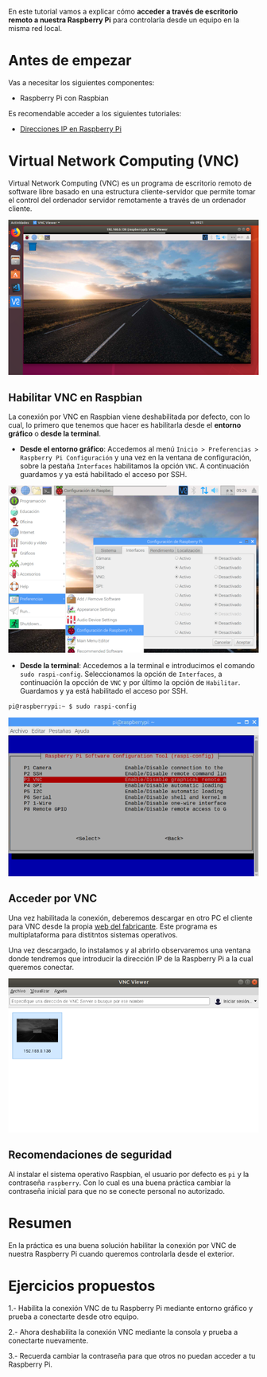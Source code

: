 En este tutorial vamos a explicar cómo **acceder a través de escritorio remoto a nuestra Raspberry Pi** para controlarla desde un equipo en la misma red local.

# Antes de empezar

Vas a necesitar los siguientes componentes:

- Raspberry Pi con Raspbian

Es recomendable acceder a los siguientes tutoriales:

- [Direcciones IP en Raspberry Pi](raspberry_pi-ip)

# Virtual Network Computing (VNC)

Virtual Network Computing (VNC) es un programa de escritorio remoto de software libre basado en una estructura cliente-servidor que permite tomar el control del ordenador servidor remotamente a través de un ordenador cliente.

![](img/vnc.png)

## Habilitar VNC en Raspbian

La conexión por VNC en Raspbian viene deshabilitada por defecto, con lo cual, lo primero que tenemos que hacer es habilitarla desde el **entorno gráfico** o **desde la terminal**.

- **Desde el entorno gráfico**: Accedemos al menú `Inicio > Preferencias > Raspberry Pi Configuración` y una vez en la ventana de configuración, sobre la pestaña `Interfaces` habilitamos la opción `VNC`. A continuación guardamos y ya está habilitado el acceso por SSH.

![](img/vnc-grafico.png)

- **Desde la terminal**: Accedemos a la terminal e introducimos el comando `sudo raspi-config`. Seleccionamos la opción de `Interfaces`, a continuación la opcción de `VNC` y por último la opción de `Habilitar`. Guardamos y ya está habilitado el acceso por SSH.

```sh
pi@raspberrypi:~ $ sudo raspi-config
```

![](img/vnc-terminal.png)

## Acceder por VNC

Una vez habilitada la conexión, deberemos descargar en otro PC el cliente para VNC desde la propia [web del fabricante](https://www.realvnc.com/en/connect/download/vnc/). Este programa es multiplataforma para distitntos sistemas operativos.

Una vez descargado, lo instalamos y al abrirlo observaremos una ventana donde tendremos que introducir la dirección IP de la Raspberry Pi a la cual queremos conectar.

![](img/vnc-cliente.png)

## Recomendaciones de seguridad

Al instalar el sistema operativo Raspbian, el usuario por defecto es `pi` y la contraseña `raspberry`. Con lo cual es una buena práctica cambiar la contraseña inicial para que no se conecte personal no autorizado.

# Resumen

En la práctica es una buena solución habilitar la conexión por VNC de nuestra Raspberry Pi cuando queremos controlarla desde el exterior. 

# Ejercicios propuestos

1.- Habilita la conexión VNC de tu Raspberry Pi mediante entorno gráfico y prueba a conectarte desde otro equipo.

2.- Ahora deshabilita la conexión VNC mediante la consola y prueba a conectarte nuevamente.

3.- Recuerda cambiar la contraseña para que otros no puedan acceder a tu Raspberry Pi.
